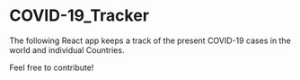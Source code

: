 # COVID-19_Tracker
The following React app keeps a track of the present COVID-19 cases in the world and individual Countries.

Feel free to contribute!
